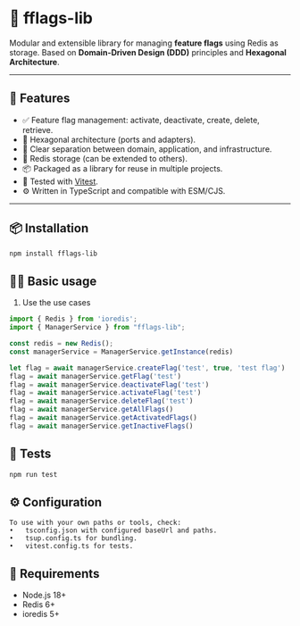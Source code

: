 # 🧩 fflags-lib

Modular and extensible library for managing **feature flags** using Redis as storage. Based on **Domain-Driven Design (DDD)** principles and **Hexagonal Architecture**.

---

## 🚀 Features

- ✅ Feature flag management: activate, deactivate, create, delete, retrieve.
- 🧱 Hexagonal architecture (ports and adapters).
- 🧠 Clear separation between domain, application, and infrastructure.
- 🔌 Redis storage (can be extended to others).
- 📦 Packaged as a library for reuse in multiple projects.
- 🧪 Tested with [Vitest](https://vitest.dev/).
- ⚙️ Written in TypeScript and compatible with ESM/CJS.

---

## 📦 Installation

```bash
npm install fflags-lib
```

## 🧑‍💻 Basic usage
1. Use the use cases
```javascript
import { Redis } from 'ioredis';
import { ManagerService } from "fflags-lib";

const redis = new Redis();
const managerService = ManagerService.getInstance(redis)

let flag = await managerService.createFlag('test', true, 'test flag')
flag = await managerService.getFlag('test')
flag = await managerService.deactivateFlag('test')
flag = await managerService.activateFlag('test')
flag = await managerService.deleteFlag('test')
flag = await managerService.getAllFlags()
flag = await managerService.getActivatedFlags()
flag = await managerService.getInactiveFlags()
```
## 🧪 Tests
```bash
npm run test
```

## ⚙️ Configuration

```text
To use with your own paths or tools, check:
•	tsconfig.json with configured baseUrl and paths.
•	tsup.config.ts for bundling.
•	vitest.config.ts for tests.
```
## 📌 Requirements
- Node.js 18+ 
- Redis 6+
- ioredis 5+